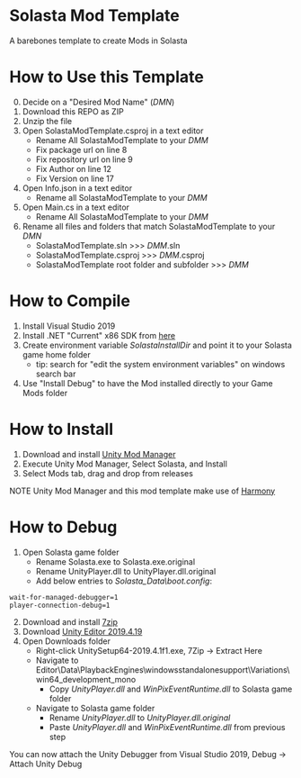# Solasta Mod Template

A barebones template to create Mods in Solasta

# How to Use this Template

0. Decide on a "Desired Mod Name" (*DMN*)
1. Download this REPO as ZIP
2. Unzip the file
3. Open SolastaModTemplate.csproj in a text editor
	- Rename All SolastaModTemplate to your *DMM*
	- Fix package url on line 8
	- Fix repository url on line 9
	- Fix Author on line 12
	- Fix Version on line 17
4. Open Info.json in a text editor
	- Rename all SolastaModTemplate to your *DMM*
5. Open Main.cs in a text editor
	- Rename All SolastaModTemplate to your *DMM*
6. Rename all files and folders that match SolastaModTemplate to your *DMN*
	- SolastaModTemplate.sln >>> *DMM*.sln
	- SolastaModTemplate.csproj >>> *DMM*.csproj
	- SolastaModTemplate root folder and subfolder >>> *DMM*

# How to Compile

1. Install Visual Studio 2019
2. Install .NET "Current" x86 SDK from [here](https://dotnet.microsoft.com/download/visual-studio-sdks)
3. Create environment variable *SolastaInstallDir* and point it to your Solasta game home folder
	- tip: search for "edit the system environment variables" on windows search bar
4. Use "Install Debug" to have the Mod installed directly to your Game Mods folder

# How to Install

1. Download and install [Unity Mod Manager](https://www.nexusmods.com/site/mods/21)
2. Execute Unity Mod Manager, Select Solasta, and Install
3. Select Mods tab, drag and drop from releases

NOTE Unity Mod Manager and this mod template make use of [Harmony](https://go.microsoft.com/fwlink/?linkid=874338)

# How to Debug

1. Open Solasta game folder
	* Rename Solasta.exe to Solasta.exe.original
	* Rename UnityPlayer.dll to UnityPlayer.dll.original
	* Add below entries to *Solasta_Data\boot.config*:
```
wait-for-managed-debugger=1
player-connection-debug=1
```
2. Download and install [7zip](https://www.7-zip.org/a/7z1900-x64.exe)
3. Download [Unity Editor 2019.4.19](https://download.unity3d.com/download_unity/ca5b14067cec/Windows64EditorInstaller/UnitySetup64-2019.4.19f1.exe)
4. Open Downloads folder
	* Right-click UnitySetup64-2019.4.1f1.exe, 7Zip -> Extract Here
	* Navigate to Editor\Data\PlaybackEngines\windowsstandalonesupport\Variations\win64_development_mono
		* Copy *UnityPlayer.dll* and *WinPixEventRuntime.dll* to Solasta game folder
	* Navigate to Solasta game folder
		* Rename *UnityPlayer.dll* to *UnityPlayer.dll.original*
		* Paste *UnityPlayer.dll* and *WinPixEventRuntime.dll* from previous step

You can now attach the Unity Debugger from Visual Studio 2019, Debug -> Attach Unity Debug

